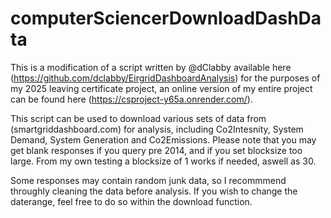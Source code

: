 # computerSciencerDownloadDashData
This is a modification of a script written by @dClabby available here (https://github.com/dclabby/EirgridDashboardAnalysis) for the purposes of my 2025 leaving certificate project, an online version of my entire project can be found here (https://csproject-y65a.onrender.com/).

This script can be used to download various sets of data from (smartgriddashboard.com) for analysis, including Co2Intesnity, System Demand, System Generation and Co2Emissions.
Please note that you may get blank responses if you query pre 2014, and if you set blocksize too large.
From my own testing a blocksize of 1 works if needed, aswell as 30.

Some responses may contain random junk data, so I recommmend throughly cleaning the data before analysis.
If you wish to change the daterange, feel free to do so within the download function.
